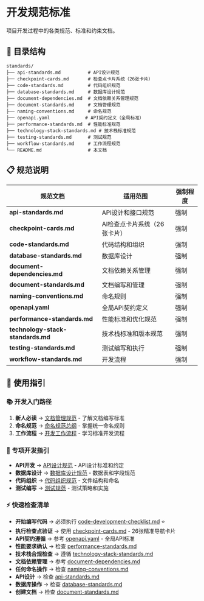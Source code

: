 <!--version info: v1.0.0, created: 2025-09-23, level: L2, dependencies: naming-conventions.md,project-structure-standards.md-->

# 开发规范标准

项目开发过程中的各类规范、标准和约束文档。

## 📁 目录结构

```
standards/
├── api-standards.md          # API设计规范
├── checkpoint-cards.md       # 检查点卡片系统（26张卡片）
├── code-standards.md         # 代码组织规范
├── database-standards.md     # 数据库设计规范
├── document-dependencies.md  # 文档依赖关系管理规范
├── document-standards.md     # 文档管理规范
├── naming-conventions.md     # 命名规范
├── openapi.yaml             # API契约定义（全局标准）
├── performance-standards.md  # 性能标准规范
├── technology-stack-standards.md # 技术栈标准规范
├── testing-standards.md      # 测试规范
├── workflow-standards.md     # 工作流程规范
└── README.md                 # 本文档
```

## 📋 规范说明

| 规范文档 | 适用范围 | 强制程度 |
|---------|---------|---------|
| **api-standards.md** | API设计和接口规范 | 强制 |
| **checkpoint-cards.md** | AI检查点卡片系统（26张卡片） | 强制 |
| **code-standards.md** | 代码结构和组织 | 强制 |
| **database-standards.md** | 数据库设计 | 强制 |
| **document-dependencies.md** | 文档依赖关系管理 | 强制 |
| **document-standards.md** | 文档编写和管理 | 强制 |
| **naming-conventions.md** | 命名规则 | 强制 |
| **openapi.yaml** | 全局API契约定义 | 强制 |
| **performance-standards.md** | 性能标准和优化规范 | 强制 |
| **technology-stack-standards.md** | 技术栈标准和版本规范 | 强制 |
| **testing-standards.md** | 测试编写和执行 | 强制 |
| **workflow-standards.md** | 开发流程 | 强制 |

## 🔗 使用指引

### 📚 开发入门路径
1. **新人必读** → [文档管理规范](document-standards.md) - 了解文档编写标准
2. **命名规范** → [命名规范总纲](naming-conventions.md) - 掌握统一命名规则
3. **工作流程** → [开发工作流程](workflow-standards.md) - 学习标准开发流程

### 🎯 专项开发指引
- **API开发** → [API设计规范](api-standards.md) - API设计标准和约定
- **数据库设计** → [数据库设计规范](database-standards.md) - 数据表和字段规范
- **代码组织** → [代码组织规范](code-standards.md) - 文件结构和命名
- **测试编写** → [测试规范](testing-standards.md) - 测试策略和实施

### ⚡ 快速检查清单
- **开始编写代码** → 必须执行 [code-development-checklist.md](code-development-checklist.md) ⭐
- **执行检查点验证** → 使用 [checkpoint-cards.md](checkpoint-cards.md) - 26张精准导航卡片
- **API契约遵循** → 参考 [openapi.yaml](openapi.yaml) - 全局API标准
- **性能要求确认** → 检查 [performance-standards.md](performance-standards.md)
- **技术栈合规检查** → 遵循 [technology-stack-standards.md](technology-stack-standards.md)
- **文档依赖管理** → 参考 [document-dependencies.md](document-dependencies.md)
- **任何命名操作** → 检查 [naming-conventions.md](naming-conventions.md)
- **API设计** → 检查 [api-standards.md](api-standards.md)
- **数据库操作** → 检查 [database-standards.md](database-standards.md)
- **创建文档** → 检查 [document-standards.md](document-standards.md)
